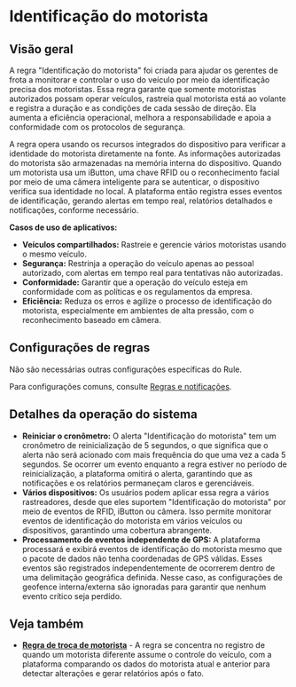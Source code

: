 # Identificação do motorista

## Visão geral

A regra "Identificação do motorista" foi criada para ajudar os gerentes de frota a monitorar e controlar o uso do veículo por meio da identificação precisa dos motoristas. Essa regra garante que somente motoristas autorizados possam operar veículos, rastreia qual motorista está ao volante e registra a duração e as condições de cada sessão de direção. Ela aumenta a eficiência operacional, melhora a responsabilidade e apoia a conformidade com os protocolos de segurança.

A regra opera usando os recursos integrados do dispositivo para verificar a identidade do motorista diretamente na fonte. As informações autorizadas do motorista são armazenadas na memória interna do dispositivo. Quando um motorista usa um iButton, uma chave RFID ou o reconhecimento facial por meio de uma câmera inteligente para se autenticar, o dispositivo verifica sua identidade no local. A plataforma então registra esses eventos de identificação, gerando alertas em tempo real, relatórios detalhados e notificações, conforme necessário.

**Casos de uso de aplicativos:**

- **Veículos compartilhados:** Rastreie e gerencie vários motoristas usando o mesmo veículo.
- **Segurança:** Restrinja a operação do veículo apenas ao pessoal autorizado, com alertas em tempo real para tentativas não autorizadas.
- **Conformidade:** Garantir que a operação do veículo esteja em conformidade com as políticas e os regulamentos da empresa.
- **Eficiência:** Reduza os erros e agilize o processo de identificação do motorista, especialmente em ambientes de alta pressão, com o reconhecimento baseado em câmera.

## Configurações de regras

Não são necessárias outras configurações específicas do Rule.

Para configurações comuns, consulte [Regras e notificações](../../regras-e-notificacoes.md).

## Detalhes da operação do sistema

- **Reiniciar o cronômetro:** O alerta "Identificação do motorista" tem um cronômetro de reinicialização de 5 segundos, o que significa que o alerta não será acionado com mais frequência do que uma vez a cada 5 segundos. Se ocorrer um evento enquanto a regra estiver no período de reinicialização, a plataforma omitirá o alerta, garantindo que as notificações e os relatórios permaneçam claros e gerenciáveis.
- **Vários dispositivos:** Os usuários podem aplicar essa regra a vários rastreadores, desde que eles suportem "Identificação do motorista" por meio de eventos de RFID, iButton ou câmera. Isso permite monitorar eventos de identificação do motorista em vários veículos ou dispositivos, garantindo uma cobertura abrangente.
- **Processamento de eventos independente de GPS:** A plataforma processará e exibirá eventos de identificação do motorista mesmo que o pacote de dados não tenha coordenadas de GPS válidas. Esses eventos são registrados independentemente de ocorrerem dentro de uma delimitação geográfica definida. Nesse caso, as configurações de geofence interna/externa são ignoradas para garantir que nenhum evento crítico seja perdido.

## Veja também

- [**Regra de troca de motorista**](mudanca-de-motorista.md) - A regra se concentra no registro de quando um motorista diferente assume o controle do veículo, com a plataforma comparando os dados do motorista atual e anterior para detectar alterações e gerar relatórios após o fato.